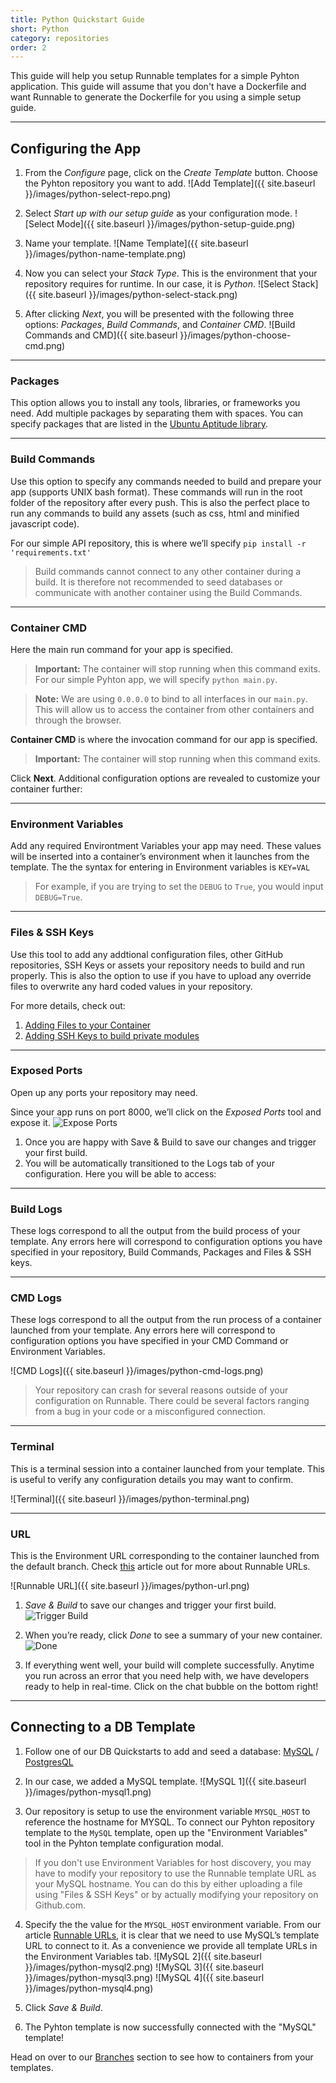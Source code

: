 ```yaml
---
title: Python Quickstart Guide
short: Python
category: repositories
order: 2
---
```


This guide will help you setup Runnable templates for a simple Pyhton application. This guide will assume that you don't have a Dockerfile and want Runnable to generate the Dockerfile for you using a simple setup guide.

---

## Configuring the App

1. From the *Configure* page, click on the *Create Template* button. Choose the Pyhton repository you want to add.
![Add Template]({{ site.baseurl }}/images/python-select-repo.png)

2. Select _Start up with our setup guide_ as your configuration mode.
![Select Mode]({{ site.baseurl }}/images/python-setup-guide.png)

3. Name your template.
![Name Template]({{ site.baseurl }}/images/python-name-template.png)

4. Now you can select your *Stack Type*. This is the environment that your repository requires for runtime. In our case, it is *Python*.
![Select Stack]({{ site.baseurl }}/images/python-select-stack.png)

5. After clicking *Next*, you will be presented with the following three options: *Packages*, *Build Commands*, and *Container CMD*.
![Build Commands and CMD]({{ site.baseurl }}/images/python-choose-cmd.png)

---

### Packages

This option allows you to install any tools, libraries, or frameworks you need. Add multiple packages by separating them with spaces. You can specify packages that are listed in the [Ubuntu Aptitude library](http://packages.ubuntu.com/).

---

### Build Commands

Use this option to specify any commands needed to build and prepare your app (supports UNIX bash format). These commands will run in the root folder of the repository after every push. This is also the perfect place to run any commands to build any assets (such as css, html and minified javascript code).

For our simple API repository, this is where we’ll specify `pip install -r 'requirements.txt'`

>Build commands cannot connect to any other container during a build. It is therefore not recommended to seed databases or communicate with another container using the Build Commands.

---

### Container CMD

Here the main run command for your app is specified.

> **Important:** The container will stop running when this command exits. For our simple Pyhton app, we will specify `python main.py`.

> **Note:** We are using `0.0.0.0` to bind to all interfaces in our `main.py`. This will allow us to access the container from other containers and through the browser.

__Container CMD__ is where the invocation command for our app is specified.

> **Important:** The container will stop running when this command exits.

Click __Next__. Additional configuration options are revealed to customize your container further:

---

### Environment Variables

Add any required Environtment Variables your app may need. These values will be inserted into a container’s environment when it launches from the template. The the syntax for entering in Environment variables is `KEY=VAL`

> For example, if you are trying to set the `DEBUG` to `True`, you would input `DEBUG=True`.

---

### Files & SSH Keys

Use this tool to add any addtional configuration files, other GitHub repositories, SSH Keys or assets your repository needs to build and run properly. This is also the option to use if you have to upload any override files to overwrite any hard coded values in your repository.

For more details, check out:

1. [Adding Files to your Container]({{site.baseurl}}/repositories/adding-files-and-ssh-keys)
2. [Adding SSH Keys to build private modules]({{site.baseurl}}/troubleshooting/my-build-is-failing-because-of-no-such-key-or-host-key-verification-failed-what-do-i-do}})

---

### Exposed Ports

Open up any ports your repository may need.

Since your app runs on port 8000, we’ll click on the *Exposed Ports* tool and expose it.
![Expose Ports](https://support.runnable.com/hc/en-us/article_attachments/203243523/Screen_Shot_2016-03-10_at_1.41.02_PM.png)

1. Once you are happy with Save & Build to save our changes and trigger your first build.
2. You will be automatically transitioned to the Logs tab of your configuration. Here you will be able to access:

---

### Build Logs

These logs correspond to all the output from the build process of your template. Any errors here will correspond to configuration options you have specified in your repository, Build Commands, Packages and Files & SSH keys.

---

### CMD Logs

These logs correspond to all the output from the run process of a container launched from your template. Any errors here will correspond to configuration options you have specified in your CMD Command or Environment Variables.

![CMD Logs]({{ site.baseurl }}/images/python-cmd-logs.png)

> Your repository can crash for several reasons outside of your configuration on Runnable. There could be several factors ranging from a bug in your code or a misconfigured connection.

---

### Terminal

This is a terminal session into a container launched from your template. This is useful to verify any configuration details you may want to confirm.

![Terminal]({{ site.baseurl }}/images/python-terminal.png)

---

### URL

This is the Environment URL corresponding to the container launched from the default branch. Check [this]({{site.baseurl}}/networking/runnable-urls-explained) article out for more about Runnable URLs.

![Runnable URL]({{ site.baseurl }}/images/python-url.png)

1. *Save &amp; Build* to save our changes and trigger your first build. ![Trigger Build](https://support.runnable.com/hc/en-us/article_attachments/203162596/Screen_Shot_2016-03-16_at_9.26.49_PM.png)

2. When you’re ready, click *Done* to see a summary of your new container.
![Done](https://support.runnable.com/hc/en-us/article_attachments/203162656/Screen_Shot_2016-03-16_at_9.43.16_PM.png)

3. If everything went well, your build will complete successfully. Anytime you run across an error that you need help with, we have developers ready to help in real-time. Click on the chat bubble on the bottom right!

---

## Connecting to a DB Template

1. Follow one of our DB Quickstarts to add and seed a database: [MySQL]({{site.baseurl}}/services/databases/how-to-setup-your-mysql-database-template) / [PostgresQL]({{site.baseurl}}/services/databases/how-to-setup-your-postgres-database-template)

2. In our case, we added a MySQL template.
![MySQL 1]({{ site.baseurl }}/images/python-mysql1.png)

3. Our repository is setup to use the environment variable `MYSQL_HOST` to reference the hostname for MYSQL. To connect our Pyhton repository template to the `MySQL` template, open up the "Environment Variables" tool in the Pyhton template configuration modal.

  > If you don't use Environment Variables for host discovery, you may have to modify your repository to use the Runnable template URL as your MySQL hostname. You can do this by either uploading a file using "Files & SSH Keys" or by actually modifying your repository on Github.com.

4. Specify the the value for the `MYSQL_HOST` environment variable. From our article [Runnable URLs]({{site.baseurl}}/networking/runnable-urls-explained), it is clear that we need to use MySQL’s template URL to connect to it. As a convenience we provide all template URLs in the Environment Variables tab.
![MySQL 2]({{ site.baseurl }}/images/python-mysql2.png) ![MySQL 3]({{ site.baseurl }}/images/python-mysql3.png) ![MySQL 4]({{ site.baseurl }}/images/python-mysql4.png)

5. Click *Save & Build*.

6. The Pyhton template is now successfully connected with the "MySQL" template!

Head on over to our [Branches]({{site.baseurl}}/troubleshooting/i-dont-see-my-branches-being-added-on-runnable) section to see how to containers from your templates.
